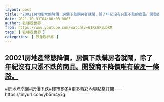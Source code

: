 ```yaml
---
layout: post
title: "20021房地產常態降價，房價下跌購房者就鬧，除了年紀沒有只漲不跌的商品。開發商不降價唯有破產一條路。"
date: 2021-10-31T04:00:03.000Z
author: 铁锤观世界
from: https://www.youtube.com/watch?v=61RsGFpLDRM
tags: [ 铁锤观世界 ]
categories: [ 铁锤观世界 ]
---
```

<!--1635652803000-->
[20021房地產常態降價，房價下跌購房者就鬧，除了年紀沒有只漲不跌的商品。開發商不降價唯有破產一條路。](https://www.youtube.com/watch?v=61RsGFpLDRM)
------

<div>
#房地產崩盤#房價下跌#樓市寒冬#更多精彩內容點擊訂閱----https://tinyurl.com/yb5m4y5g
</div>

